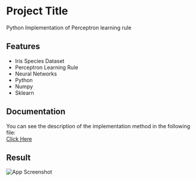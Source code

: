 
# Project Title

Python Implementation of Perceptron learning rule

## Features

- Iris Species Dataset
- Perceptron Learning Rule
- Neural Networks
- Python
- Numpy
- Sklearn
## Documentation

You can see the description of the implementation method in the following file:  
[Click Here](https://linktodocumentation)


## Result
![App Screenshot](https://raw.githubusercontent.com/kiananvari/MNRSR-for-wildlife-image/main/Results/1.png)




